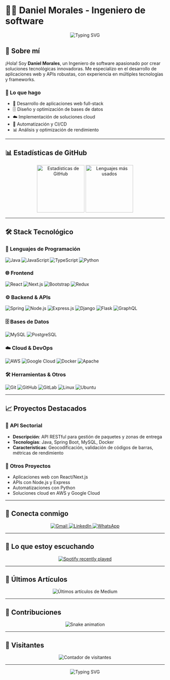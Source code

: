 # 👨‍💻 Daniel Morales - Ingeniero de software

<div align="center">
  <img src="https://readme-typing-svg.herokuapp.com?font=Fira+Code&weight=500&size=28&pause=1000&color=4F8CC9&center=true&vCenter=true&width=435&lines=Analista+de+Desarrollo;Desarrollador+Full+Stack;Apasionado+por+la+tecnolog%C3%ADa" alt="Typing SVG" />
</div>

## 🚀 Sobre mí

¡Hola! Soy **Daniel Morales**, un Ingeniero de software apasionado por crear soluciones tecnológicas innovadoras. Me especializo en el desarrollo de aplicaciones web y APIs robustas, con experiencia en múltiples tecnologías y frameworks.

### 💼 Lo que hago
- 🔧 Desarrollo de aplicaciones web full-stack
- 🗄️ Diseño y optimización de bases de datos
- ☁️ Implementación de soluciones cloud
- 🚀 Automatización y CI/CD
- 📊 Análisis y optimización de rendimiento

---

## 📊 Estadísticas de GitHub

<div align="center">
  <img src="https://github-readme-stats.vercel.app/api?username=Dani6777-2&hide_title=false&hide_rank=false&show_icons=true&include_all_commits=true&count_private=true&disable_animations=false&theme=dracula&locale=es&hide_border=false" height="150" alt="Estadísticas de GitHub" />
  <img src="https://github-readme-stats.vercel.app/api/top-langs?username=Dani6777-2&locale=es&hide_title=false&layout=compact&card_width=320&langs_count=5&theme=dracula&hide_border=false" height="150" alt="Lenguajes más usados" />
</div>

---

## 🛠️ Stack Tecnológico

### 🎯 **Lenguajes de Programación**
![Java](https://img.shields.io/badge/Java-ED8B00?style=for-the-badge&logo=openjdk&logoColor=white)
![JavaScript](https://img.shields.io/badge/JavaScript-F7DF1E?style=for-the-badge&logo=javascript&logoColor=black)
![TypeScript](https://img.shields.io/badge/TypeScript-007ACC?style=for-the-badge&logo=typescript&logoColor=white)
![Python](https://img.shields.io/badge/Python-3776AB?style=for-the-badge&logo=python&logoColor=white)

### 🌐 **Frontend**
![React](https://img.shields.io/badge/React-20232A?style=for-the-badge&logo=react&logoColor=61DAFB)
![Next.js](https://img.shields.io/badge/Next.js-000000?style=for-the-badge&logo=next.js&logoColor=white)
![Bootstrap](https://img.shields.io/badge/Bootstrap-563D7C?style=for-the-badge&logo=bootstrap&logoColor=white)
![Redux](https://img.shields.io/badge/Redux-593D88?style=for-the-badge&logo=redux&logoColor=white)

### ⚙️ **Backend & APIs**
![Spring](https://img.shields.io/badge/Spring-6DB33F?style=for-the-badge&logo=spring&logoColor=white)
![Node.js](https://img.shields.io/badge/Node.js-43853D?style=for-the-badge&logo=node.js&logoColor=white)
![Express.js](https://img.shields.io/badge/Express.js-404D59?style=for-the-badge)
![Django](https://img.shields.io/badge/Django-092E20?style=for-the-badge&logo=django&logoColor=white)
![Flask](https://img.shields.io/badge/Flask-000000?style=for-the-badge&logo=flask&logoColor=white)
![GraphQL](https://img.shields.io/badge/GraphQL-E10098?style=for-the-badge&logo=graphql&logoColor=white)

### 🗄️ **Bases de Datos**
![MySQL](https://img.shields.io/badge/MySQL-4479A1?style=for-the-badge&logo=mysql&logoColor=white)
![PostgreSQL](https://img.shields.io/badge/PostgreSQL-316192?style=for-the-badge&logo=postgresql&logoColor=white)

### ☁️ **Cloud & DevOps**
![AWS](https://img.shields.io/badge/AWS-232F3E?style=for-the-badge&logo=amazon-aws&logoColor=white)
![Google Cloud](https://img.shields.io/badge/Google_Cloud-4285F4?style=for-the-badge&logo=google-cloud&logoColor=white)
![Docker](https://img.shields.io/badge/Docker-2496ED?style=for-the-badge&logo=docker&logoColor=white)
![Apache](https://img.shields.io/badge/Apache-D22128?style=for-the-badge&logo=apache&logoColor=white)

### 🛠️ **Herramientas & Otros**
![Git](https://img.shields.io/badge/Git-F05032?style=for-the-badge&logo=git&logoColor=white)
![GitHub](https://img.shields.io/badge/GitHub-100000?style=for-the-badge&logo=github&logoColor=white)
![GitLab](https://img.shields.io/badge/GitLab-330F63?style=for-the-badge&logo=gitlab&logoColor=white)
![Linux](https://img.shields.io/badge/Linux-FCC624?style=for-the-badge&logo=linux&logoColor=black)
![Ubuntu](https://img.shields.io/badge/Ubuntu-E95420?style=for-the-badge&logo=ubuntu&logoColor=white)

---

## 📈 Proyectos Destacados

### 🚀 **API Sectorial** 
- **Descripción**: API RESTful para gestión de paquetes y zonas de entrega
- **Tecnologías**: Java, Spring Boot, MySQL, Docker
- **Características**: Geocodificación, validación de códigos de barras, métricas de rendimiento

### 🔧 **Otros Proyectos**
- Aplicaciones web con React/Next.js
- APIs con Node.js y Express
- Automatizaciones con Python
- Soluciones cloud en AWS y Google Cloud

---

## 📱 Conecta conmigo

<div align="center">
  <a href="mailto:tu-email@gmail.com">
    <img src="https://img.shields.io/badge/Gmail-D14836?style=for-the-badge&logo=gmail&logoColor=white" alt="Gmail" />
  </a>
  <a href="https://linkedin.com/in/tu-perfil">
    <img src="https://img.shields.io/badge/LinkedIn-0077B5?style=for-the-badge&logo=linkedin&logoColor=white" alt="LinkedIn" />
  </a>
  <a href="https://wa.me/tu-numero">
    <img src="https://img.shields.io/badge/WhatsApp-25D366?style=for-the-badge&logo=whatsapp&logoColor=white" alt="WhatsApp" />
  </a>
</div>

---

## 🎵 Lo que estoy escuchando

<div align="center">
  <a href="https://open.spotify.com/user/31cu4qobkw4tsmuztburminbutlq">
    <img src="https://spotify-recently-played-readme.vercel.app/api?user=31cu4qobkw4tsmuztburminbutlq&count=5" alt="Spotify recently played" />
  </a>
</div>

---

## 📝 Últimos Artículos

<div align="center">
  <img src="https://github-read-medium-git-main.pahlevikun.vercel.app/latest?limit=4&username=dani6777-2" alt="Últimos artículos de Medium" />
</div>

---

## 🐍 Contribuciones

<div align="center">
  <img src="https://raw.githubusercontent.com/Dani6777-2/Dani6777-2/output/snake.svg" alt="Snake animation" />
</div>

---

## 👥 Visitantes

<div align="center">
  <img src="https://profile-counter.glitch.me/Dani6777-2/count.svg" alt="Contador de visitantes" />
</div>

---

<div align="center">
  <img src="https://readme-typing-svg.herokuapp.com?font=Fira+Code&weight=500&size=20&pause=1000&color=4F8CC9&center=true&vCenter=true&width=435&lines=Gracias+por+visitar+mi+perfil!+%F0%9F%9A%80" alt="Typing SVG" />
</div>
